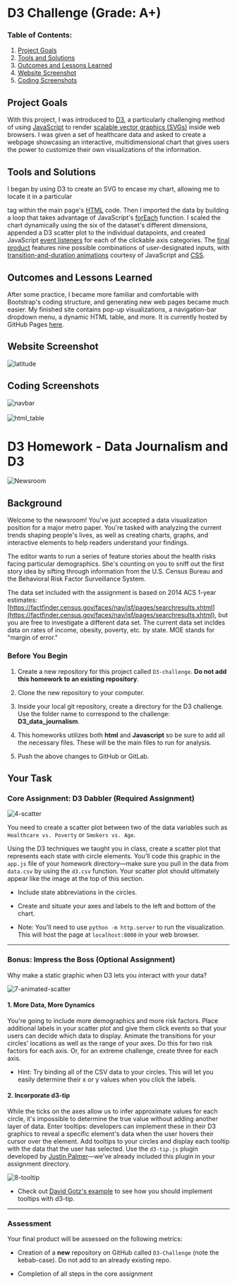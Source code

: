# D3 Challenge (Grade: A+)
 
### Table of Contents:

 1. [Project Goals](#project-goals)
 2. [Tools and Solutions](#tools-and-solutions)
 3. [Outcomes and Lessons Learned](#outcomes-and-lessons-learned)
 4. [Website Screenshot](#website-screenshot)
 5. [Coding Screenshots](#coding-screenshots)
   

## Project Goals
With this project, I was introduced to <a href="https://en.wikipedia.org/wiki/D3.js">D3</a>, a particularly challenging method of using <a href="https://en.wikipedia.org/wiki/JavaScript">JavaScript</a> to render <a href="https://en.wikipedia.org/wiki/Scalable_Vector_Graphics">scalable vector graphics (SVGs)</a> inside web browsers. I was given a set of healthcare data and asked to create a webpage showcasing an interactive, multidimensional chart that gives users the power to customize their own visualizations of the information.

## Tools and Solutions
I began by using D3 to create an SVG to encase my chart, allowing me to locate it in a particular <div> tag within the main page's <a href="https://en.wikipedia.org/wiki/HTML">HTML</a> code. Then I imported the data by building a loop that takes advantage of JavaScript's <a href="https://www.w3schools.com/jsref/jsref_foreach.asp">forEach</a> function. I scaled the chart dynamically using the six of the dataset's different dimensions, appended a D3 scatter plot to the individual datapoints, and created JavaScript <a href="https://www.computerhope.com/jargon/e/event-listener.htm">event listeners</a> for each of the clickable axis categories. The <a href="https://sonder74.github.io/d3-challenge-online/">final product</a> features nine possible combinations of user-designated inputs, with <a href="https://css-tricks.com/controlling-css-animations-transitions-javascript/">transition-and-duration animations</a> courtesy of JavaScript and <a href="https://en.wikipedia.org/wiki/CSS">CSS</a>.

## Outcomes and Lessons Learned
After some practice, I became more familiar and comfortable with Bootstrap's coding structure, and generating new web pages became much easier. My finished site contains pop-up visualizations, a navigation-bar dropdown menu, a dynamic HTML table, and more. It is currently hosted by GitHub Pages <a href="https://sonder74.github.io/latitude/">here</a>.

## Website Screenshot
![latitude](screenshots/latitude_screenshot.png)

## Coding Screenshots
![navbar](screenshots/navbar_screenshot.png)
<br><br>
![html_table](screenshots/html_table_screenshot.png)



# D3 Homework - Data Journalism and D3

![Newsroom](https://media.giphy.com/media/v2xIous7mnEYg/giphy.gif)

## Background

Welcome to the newsroom! You've just accepted a data visualization position for a major metro paper. You're tasked with analyzing the current trends shaping people's lives, as well as creating charts, graphs, and interactive elements to help readers understand your findings.

The editor wants to run a series of feature stories about the health risks facing particular demographics. She's counting on you to sniff out the first story idea by sifting through information from the U.S. Census Bureau and the Behavioral Risk Factor Surveillance System.

The data set included with the assignment is based on 2014 ACS 1-year estimates: [https://factfinder.census.gov/faces/nav/jsf/pages/searchresults.xhtml](https://factfinder.census.gov/faces/nav/jsf/pages/searchresults.xhtml), but you are free to investigate a different data set. The current data set incldes data on rates of income, obesity, poverty, etc. by state. MOE stands for "margin of error."

### Before You Begin

1. Create a new repository for this project called `D3-challenge`. **Do not add this homework to an existing repository**.

2. Clone the new repository to your computer.

3. Inside your local git repository, create a directory for the D3 challenge. Use the folder name to correspond to the challenge: **D3_data_journalism**.

4. This homeworks utilizes both **html** and **Javascript** so be sure to add all the necessary files. These will be the main files to run for analysis.

5. Push the above changes to GitHub or GitLab.

## Your Task

### Core Assignment: D3 Dabbler (Required Assignment)

![4-scatter](Images/4-scatter.jpg)

You need to create a scatter plot between two of the data variables such as `Healthcare vs. Poverty` or `Smokers vs. Age`.

Using the D3 techniques we taught you in class, create a scatter plot that represents each state with circle elements. You'll code this graphic in the `app.js` file of your homework directory—make sure you pull in the data from `data.csv` by using the `d3.csv` function. Your scatter plot should ultimately appear like the image at the top of this section.

* Include state abbreviations in the circles.

* Create and situate your axes and labels to the left and bottom of the chart.

* Note: You'll need to use `python -m http.server` to run the visualization. This will host the page at `localhost:8000` in your web browser.

- - -

### Bonus: Impress the Boss (Optional Assignment)

Why make a static graphic when D3 lets you interact with your data?

![7-animated-scatter](Images/7-animated-scatter.gif)

#### 1. More Data, More Dynamics

You're going to include more demographics and more risk factors. Place additional labels in your scatter plot and give them click events so that your users can decide which data to display. Animate the transitions for your circles' locations as well as the range of your axes. Do this for two risk factors for each axis. Or, for an extreme challenge, create three for each axis.

* Hint: Try binding all of the CSV data to your circles. This will let you easily determine their x or y values when you click the labels.

#### 2. Incorporate d3-tip

While the ticks on the axes allow us to infer approximate values for each circle, it's impossible to determine the true value without adding another layer of data. Enter tooltips: developers can implement these in their D3 graphics to reveal a specific element's data when the user hovers their cursor over the element. Add tooltips to your circles and display each tooltip with the data that the user has selected. Use the `d3-tip.js` plugin developed by [Justin Palmer](https://github.com/Caged)—we've already included this plugin in your assignment directory.

![8-tooltip](Images/8-tooltip.gif)

* Check out [David Gotz's example](https://bl.ocks.org/davegotz/bd54b56723c154d25eedde6504d30ad7) to see how you should implement tooltips with d3-tip.

- - -

### Assessment

Your final product will be assessed on the following metrics:

* Creation of a **new** repository on GitHub called `D3-Challenge` (note the kebab-case). Do not add to an already existing repo.

* Completion of all steps in the core assignment


